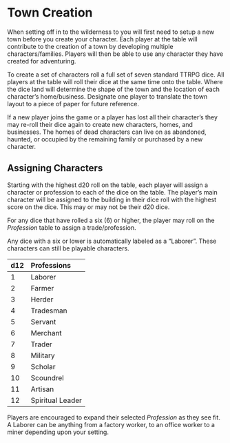 # Town Creation
When setting off in to the wilderness to you will first need to setup a new town before you create your character. Each player at the table will contribute to the creation of a town by developing multiple characters/families. Players will then be able to use any character they have created for adventuring. 

To create a set of characters roll a full set of seven standard TTRPG dice. All players at the table will roll their dice at the same time onto the table. Where the dice land will determine the shape of the town and the location of each character’s home/business. Designate one player to translate the town layout to a piece of paper for future reference. 

If a new player joins the game or a player has lost all their character’s they may re-roll their dice again to create new characters, homes, and businesses. The homes of dead characters can live on as abandoned, haunted, or occupied  by the remaining family or purchased by a new character.  

## Assigning Characters 
Starting with the highest d20 roll on the table, each player will assign a character or profession to each of the dice on the table. The  player’s main character will be assigned to the building in their dice roll with the highest score on the dice. This may or may not be their d20 dice. 

For any dice that have rolled a six (6) or higher, the player may roll on the *Profession* table to assign a trade/profession. 

Any dice with a six or lower is automatically labeled as a “Laborer”. These characters can still be playable characters. 

| d12 | Professions |
|:--|:--|
| 1 | Laborer |
| 2 | Farmer |
| 3 | Herder |
| 4 | Tradesman |
| 5 | Servant |
| 6 | Merchant |
| 7 | Trader |
| 8 | Military |
| 9 | Scholar |
| 10 | Scoundrel |
| 11 | Artisan |
| 12 | Spiritual Leader |

Players are encouraged to expand their selected *Profession* as they see fit. A Laborer can be anything from a factory worker, to an office worker to a miner depending upon your setting. 





